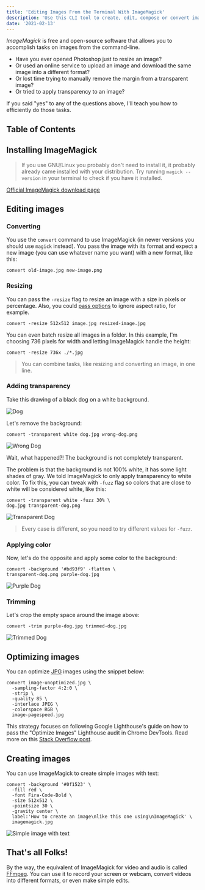 ```yaml
---
title: 'Editing Images From the Terminal With ImageMagick'
description: 'Use this CLI tool to create, edit, compose or convert images.'
date: '2021-02-13'
---
```


<dfn>ImageMagick</dfn> is free and open-source software that allows you to accomplish tasks on images from the command-line.

- Have you ever opened Photoshop just to resize an image?
- Or used an online service to upload an image and download the same image into a different format?
- Or lost time trying to manually remove the margin from a transparent image?
- Or tried to apply transparency to an image?

If you said "yes" to any of the questions above, I'll teach you how to efficiently do those tasks.

## Table of Contents

## Installing ImageMagick

> If you use GNU/Linux you probably don't need to install it, it probably already came installed with your distribution.
> Try running `magick --version` in your terminal to check if you have it installed.

[Official ImageMagick download page](https://imagemagick.org/script/download.php)

## Editing images

### Converting

You use the `convert` command to use ImageMagick (in newer versions you should use `magick` instead). You pass the image with its format and expect a new image (you can use whatever name you want) with a new format, like this:

```bash[class="command-line"]
convert old-image.jpg new-image.png
```

### Resizing

You can pass the `-resize` flag to resize an image with a size in pixels or percentage. Also, you could [pass options](https://legacy.imagemagick.org/Usage/resize/) to ignore aspect ratio, for example.

```bash[class="command-line"]
convert -resize 512x512 image.jpg resized-image.jpg
```

You can even batch resize all images in a folder. In this example, I'm choosing 736 pixels for width and letting ImageMagick handle the height:

```bash[class="command-line"]
convert -resize 736x ./*.jpg
```

> You can combine tasks, like resizing and converting an image, in one line.

### Adding transparency

Take this drawing of a black dog on a white background.

![Dog](/images/editing-images-from-terminal-with-imagemagick/dog.jpg)

Let's remove the background:

```bash[class="command-line"]
convert -transparent white dog.jpg wrong-dog.png
```

![Wrong Dog](/images/editing-images-from-terminal-with-imagemagick/wrong-dog.png)

Wait, what happened?! The background is not completely transparent.

The problem is that the background is not 100% white, it has some light shades of gray. We told ImageMagick to only apply transparency to white color. To fix this, you can tweak with `-fuzz` flag so colors that are close to white will be considered white, like this:

```bash[class="command-line"]
convert -transparent white -fuzz 30% \
dog.jpg transparent-dog.png
```

![Transparent Dog](/images/editing-images-from-terminal-with-imagemagick/transparent-dog.png)

> Every case is different, so you need to try different values for `-fuzz`.

### Applying color

Now, let's do the opposite and apply some color to the background:

```bash[class="command-line"]
convert -background '#bd93f9' -flatten \
transparent-dog.png purple-dog.jpg
```

![Purple Dog](/images/editing-images-from-terminal-with-imagemagick/purple-dog.jpg)

### Trimming

Let's crop the empty space around the image above:

```bash[class="command-line"]
convert -trim purple-dog.jpg trimmed-dog.jpg
```

![Trimmed Dog](/images/editing-images-from-terminal-with-imagemagick/trimmed-dog.jpg)

## Optimizing images

You can optimize <abbr title="Joint Photographic Experts Group">JPG</abbr> images using the snippet below:

```bash[class="command-line"]
convert image-unoptimized.jpg \
  -sampling-factor 4:2:0 \
  -strip \
  -quality 85 \
  -interlace JPEG \
  -colorspace RGB \
  image-pagespeed.jpg
```

This strategy focuses on following Google Lighthouse's guide on how to pass the "Optimize Images" Lighthouse audit in Chrome DevTools. Read more on this [Stack Overflow post](https://stackoverflow.com/questions/7261855/recommendation-for-compressing-jpg-files-with-imagemagick).

## Creating images

You can use ImageMagick to create simple images with text:

```bash[class="command-line"]
convert -background '#0f1523' \
  -fill red \
  -font Fira-Code-Bold \
  -size 512x512 \
  -pointsize 30 \
  -gravity center \
  label:'How to create an image\nlike this one using\nImageMagick' \
  imagemagick.jpg
```

![Simple image with text](/images/editing-images-from-terminal-with-imagemagick/imagemagick.jpg)

## That's all Folks!

By the way, the equivalent of ImageMagick for video and audio is called [FFmpeg](https://ffmpeg.org/). You can use it to record your screen or webcam, convert videos into different formats, or even make simple edits.
